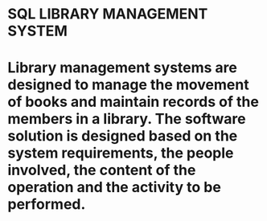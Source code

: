 # SQL LIBRARY MANAGEMENT SYSTEM 
# Library management systems are designed to manage the movement of books and maintain records of the members in a library. The software solution is designed based on the system requirements, the people involved, the content of the operation and the activity to be performed.

